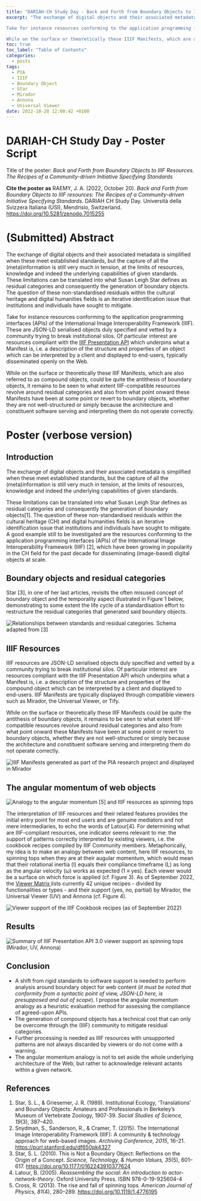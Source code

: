 ```yaml
---
title: "DARIAH-CH Study Day - Back and Forth from Boundary Objects to IIIF Resources (Poster Script)"
excerpt: "The exchange of digital objects and their associated metadata is simplified when these meet established standards, but the capture of all the (meta)information is still very much in tension, at the limits of resources, knowledge and indeed the underlying capabilities of given standards. These limitations can be translated into what Susan Leigh Star defines as residual categories and consequently the generation of boundary objects. The question of these non-standardised residuals within the cultural heritage and digital humanities fields is an iterative identification issue that institutions and individuals have sought to mitigate. 

Take for instance resources conforming to the application programming interfaces (APIs) of the International Image Interoperability Framework (IIIF). These are JSON-LD serialised objects duly specified and vetted by a community trying to break institutional silos. Of particular interest are resources compliant with the IIIF Presentation API which underpins what a Manifest is, i.e. a description of the structure and properties of an object which can be interpreted by a client and displayed to end-users, typically disseminated openly on the Web.

While on the surface or theoretically these IIIF Manifests, which are also referred to as compound objects, could be quite the antithesis of boundary objects, it remains to be seen to what extent IIIF-compatible resources revolve around residual categories and also from what point onward these Manifests have been at some point or revert to boundary objects, whether they are not well-structured or simply because the architecture and constituent software serving and interpreting them do not operate correctly."
toc: true
toc_label: "Table of Contents"
categories:
  - posts
tags:
  - PIA
  - IIIF
  - Boundary Object
  - Star
  - Mirador
  - Annona
  - Universal Viewer
date: 2022-10-20 12:00:42 +0100
---
```


# DARIAH-CH Study Day - Poster Script

Title of the poster: _Back and Forth from Boundary Objects to IIIF Resources. The Recipes of a Community-driven Initiative Specifying Standards_

**Cite the poster as**
RAEMY, J. A. (2022, October 20). _Back and Forth from Boundary Objects to IIIF resources: The Recipes of a Community-driven Initiative Specifying Standards_. DARIAH CH Study Day. Università della Svizzera Italiana (USI), Mendrisio, Switzerland. https://doi.org/10.5281/zenodo.7015255

# (Submitted) Abstract

The exchange of digital objects and their associated metadata is simplified when these meet established standards, but the capture of all the (meta)information is still very much in tension, at the limits of resources, knowledge and indeed the underlying capabilities of given standards. These limitations can be translated into what Susan Leigh Star defines as residual categories and consequently the generation of boundary objects. The question of these non-standardised residuals within the cultural heritage and digital humanities fields is an iterative identification issue that institutions and individuals have sought to mitigate. 

Take for instance resources conforming to the application programming interfaces (APIs) of the International Image Interoperability Framework (IIIF). These are JSON-LD serialised objects duly specified and vetted by a community trying to break institutional silos. Of particular interest are resources compliant with the [IIIF Presentation API](https://iiif.io/api/presentation/3.0/) which underpins what a Manifest is, i.e. a description of the structure and properties of an object which can be interpreted by a client and displayed to end-users, typically disseminated openly on the Web.

While on the surface or theoretically these IIIF Manifests, which are also referred to as compound objects, could be quite the antithesis of boundary objects, it remains to be seen to what extent IIIF-compatible resources revolve around residual categories and also from what point onward these Manifests have been at some point or revert to boundary objects, whether they are not well-structured or simply because the architecture and constituent software serving and interpreting them do not operate correctly.

# Poster (verbose version)

## Introduction

The exchange of digital objects and their associated metadata is simplified when these meet established standards, but the capture of all the (meta)information is still very much in tension, at the limits of resources, knowledge and indeed the underlying capabilities of given standards.

These limitations can be translated into what Susan Leigh Star defines as residual categories and consequently the generation of boundary objects[1]. The question of these non-standardised residuals within the cultural heritage (CH) and digital humanities fields is an iterative identification issue that institutions and individuals have sought to mitigate. A good example still to be investigated are the resources conforming to the application programming interfaces (APIs) of the International Image Interoperability Framework (IIIF) [2], which have been growing in popularity in the CH field for the past decade for disseminating (image-based) digital objects at scale.

## Boundary objects and residual categories

Star [3], in one of her last articles, revisits the often misused concept of boundary object and the temporality aspect illustrated in Figure 1 below, demonstrating to some extent the life cycle of a standardisation effort to restructure the residual categories that generated said boundary objects.

![Relationships between standards and residual categories. Schema adapted from [3]][fig1_star_boundaryobject]

## IIIF Resources

IIIF resources are JSON-LD serialised objects duly specified and vetted by a community trying to break institutional silos. Of particular interest are resources compliant with the IIIF Presentation API which underpins what a Manifest is, i.e. a description of the structure and properties of the compound object which can be interpreted by a client and displayed to end-users. IIIF Manifests are typically displayed through compatible viewers such as Mirador, the Universal Viewer, or Tify.

While on the surface or theoretically these IIIF Manifests could be quite the antithesis of boundary objects, it remains to be seen to what extent IIIF-compatible resources revolve around residual categories and also from what point onward these Manifests have been at some point or revert to boundary objects, whether they are not well-structured or simply because the architecture and constituent software serving and interpreting them do not operate correctly.

![IIIF Manifests generated as part of the PIA research project and displayed in Mirador][fig2_iiifmanifests_pia]

## The angular momentum of web objects

![Analogy to the angular momentum [5] and IIIF resources as spinning tops][fig3_spinningtop_iiif]

The interpretation of IIIF resources and their related features provides the initial entry point for most end users and are genuine mediators and not mere intermediaries, to echo the words of Latour[4]. For determining what are IIIF-compliant resources, one indicator seems relevant to me: the support of patterns correctly interpreted by existing viewers, i.e. the cookbook recipes compiled by IIIF Community members. Metaphorically, my idea is to make an analogy between web content, here IIIF resources, to spinning tops when they are at their augular momentum, which would mean that their rotational inertia (Ι) equals their compliance timeframe (L) as long as the angular velocity (ω) works as expected (1 ≡ yes). Each viewer would be a surface on which force is applied (cf. Figure 3). As of September 2022, the [Viewer Matrix ](https://iiif.io/api/cookbook/recipe/matrix/) lists currently 42 unique recipes - divided by functionalities or types - and their support (yes, no, partial) by Mirador, the Universal Viewer (UV) and Annona (cf. Figure 4).

![Viewer support of the IIIF Cookbook recipes (as of September 2022)][fig4_viewersupport]

## Results

![Summary of IIIF Presentation API 3.0 viewer support as spinning tops (Mirador, UV, Annona)][fig5_summary]

## Conclusion

- A shift from rigid standards to software support is needed to perform analysis around boundary object for web content (*it must be noted that conformity from a syntactic point of view, JSON-LD here, is presupposed and out of scope*). I propose the angular momentum analogy as a heuristic evaluation method for assessing the compliance of agreed-upon APIs.
- The generation of compound objects has a technical cost that can only be overcome through the (IIIF) community to mitigate residual categories.
- Further processing is needed as IIIF resources with unsupported patterns are not always discarded by viewers or do not come with a warning.
- The angular momentum analogy is not to set aside the whole underlying architecture of the Web, but rather to acknowledge relevant actants within a given network.

## References

1. Star, S. L., & Griesemer, J. R. (1989). Institutional Ecology, ‘Translations’ and Boundary Objects: Amateurs and Professionals in Berkeley’s Museum of Vertebrate Zoology, 1907-39. _Social Studies of Science, 19_(3), 387–420.
2. Snydman, S., Sanderson, R., & Cramer, T. (2015). The International Image Interoperability Framework (IIIF): A community & technology approach for web-based images. _Archiving Conference, 2015_, 16–21. https://purl.stanford.edu/df650pk4327
3. Star, S. L. (2010). This is Not a Boundary Object: Reflections on the Origin of a Concept. _Science, Technology, & Human Values, 35_(5), 601–617. https://doi.org/10.1177/0162243910377624
4. Latour, B. (2005). _Reassembling the social: An introduction to actor-network-theory_. Oxford University Press. ISBN 978-0-19-925604-4
5. Cross, R. (2013). The rise and fall of spinning tops. _American Journal of Physics, 81_(4), 280–289. https://doi.org/10.1119/1.4776195


[fig1_star_boundaryobject]: https://julsraemy.ch/assets/images/star_boundaryobject.svg
[fig2_iiifmanifests_pia]: https://julsraemy.ch/assets/images/pia_iiif_mirador.png
[fig3_spinningtop_iiif]: https://julsraemy.ch/assets/images/spinningtop_iiif.svg
[fig4_viewersupport]: https://julsraemy.ch/assets/images/viewer_support.svg
[fig5_summary]: https://julsraemy.ch/assets/images/summary_viewers_tops.svg